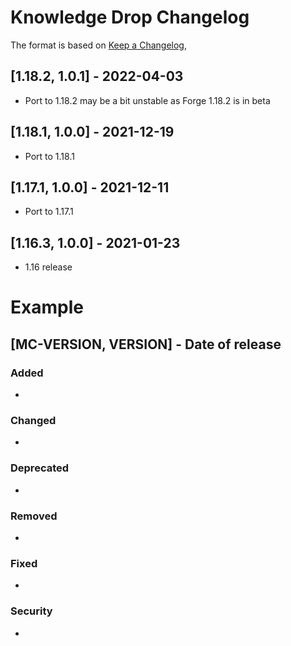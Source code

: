 # Knowledge Drop Changelog
The format is based on [Keep a Changelog](https://keepachangelog.com/en/1.0.0/),

## [1.18.2, 1.0.1] - 2022-04-03
- Port to 1.18.2 may be a bit unstable as Forge 1.18.2 is in beta

## [1.18.1, 1.0.0] - 2021-12-19
- Port to 1.18.1

## [1.17.1, 1.0.0] - 2021-12-11
- Port to 1.17.1

## [1.16.3, 1.0.0] - 2021-01-23
- 1.16 release

# Example
## [MC-VERSION, VERSION] - Date of release
### Added
- 
### Changed
- 
### Deprecated
- 
### Removed
- 
### Fixed
- 
### Security
- 
